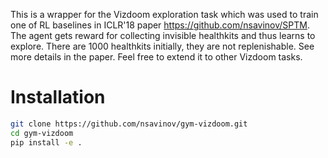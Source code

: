 This is a wrapper for the Vizdoom exploration task which was used to train one of RL baselines in ICLR'18 paper https://github.com/nsavinov/SPTM. The agent gets reward for collecting invisible healthkits and thus learns to explore. There are 1000 healthkits initially, they are not replenishable. See more details in the paper.
Feel free to extend it to other Vizdoom tasks.

# Installation
```bash
git clone https://github.com/nsavinov/gym-vizdoom.git
cd gym-vizdoom
pip install -e .
```
